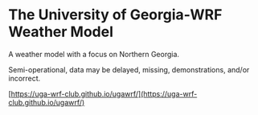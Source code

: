 # The University of Georgia-WRF Weather Model

A weather model with a focus on Northern Georgia.

Semi-operational, data may be delayed, missing, demonstrations, and/or incorrect.

[https://uga-wrf-club.github.io/ugawrf/](https://uga-wrf-club.github.io/ugawrf/)
